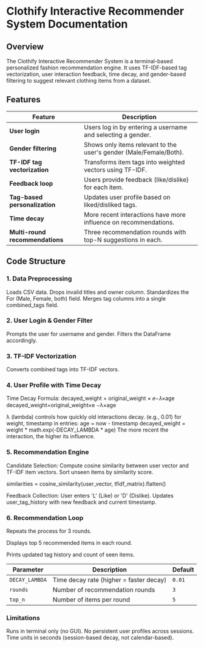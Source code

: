 # Clothify Interactive Recommender System Documentation
## Overview
The Clothify Interactive Recommender System is a terminal-based personalized fashion recommendation engine. It uses TF-IDF-based tag vectorization, user interaction feedback, time decay, and gender-based filtering to suggest relevant clothing items from a dataset.
## Features
| Feature                         | Description                                                        |
| ------------------------------- | ------------------------------------------------------------------ |
| **User login**                  | Users log in by entering a username and selecting a gender.        |
| **Gender filtering**            | Shows only items relevant to the user's gender (Male/Female/Both). |
| **TF-IDF tag vectorization**    | Transforms item tags into weighted vectors using TF-IDF.           |
| **Feedback loop**               | Users provide feedback (like/dislike) for each item.               |
| **Tag-based personalization**   | Updates user profile based on liked/disliked tags.                 |
| **Time decay**                  | More recent interactions have more influence on recommendations.   |
| **Multi-round recommendations** | Three recommendation rounds with top-N suggestions in each.        |

## Code Structure
### 1. Data Preprocessing
Loads CSV data.
Drops invalid titles and owner column.
Standardizes the For (Male, Female, both) field.
Merges tag columns into a single combined_tags field.

### 2. User Login & Gender Filter
Prompts the user for username and gender.
Filters the DataFrame accordingly.

### 3. TF-IDF Vectorization
Converts combined tags into TF-IDF vectors.

### 4. User Profile with Time Decay
Time Decay Formula:
decayed_weight = original_weight × 𝑒−𝜆×age
decayed_weight=original_weight×e 
−λ×age
 
λ (lambda) controls how quickly old interactions decay. (e.g., 0.01)
for weight, timestamp in entries:
    age = now - timestamp
    decayed_weight = weight * math.exp(-DECAY_LAMBDA * age)
The more recent the interaction, the higher its influence.

### 5. Recommendation Engine
Candidate Selection:
Compute cosine similarity between user vector and TF-IDF item vectors.
Sort unseen items by similarity score.

similarities = cosine_similarity(user_vector, tfidf_matrix).flatten()

Feedback Collection:
User enters 'L' (Like) or 'D' (Dislike).
Updates user_tag_history with new feedback and current timestamp.

### 6. Recommendation Loop
Repeats the process for 3 rounds.

Displays top 5 recommended items in each round.

Prints updated tag history and count of seen items.

| Parameter      | Description                             | Default |
| -------------- | --------------------------------------- | ------- |
| `DECAY_LAMBDA` | Time decay rate (higher = faster decay) | `0.01`  |
| `rounds`       | Number of recommendation rounds         | `3`     |
| `top_n`        | Number of items per round               | `5`     |

### Limitations
Runs in terminal only (no GUI).
No persistent user profiles across sessions.
Time units in seconds (session-based decay, not calendar-based).



